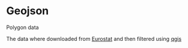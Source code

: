 # Geojson
Polygon data


The data where downloaded from <a href="https://ec.europa.eu/eurostat/web/gisco/geodata/reference-data/administrative-units-statistical-units/nuts" target="_blank">Eurostat</a> and then filtered using <a href="https://qgis.org/en/site/" target="_blank">qgis</a>

